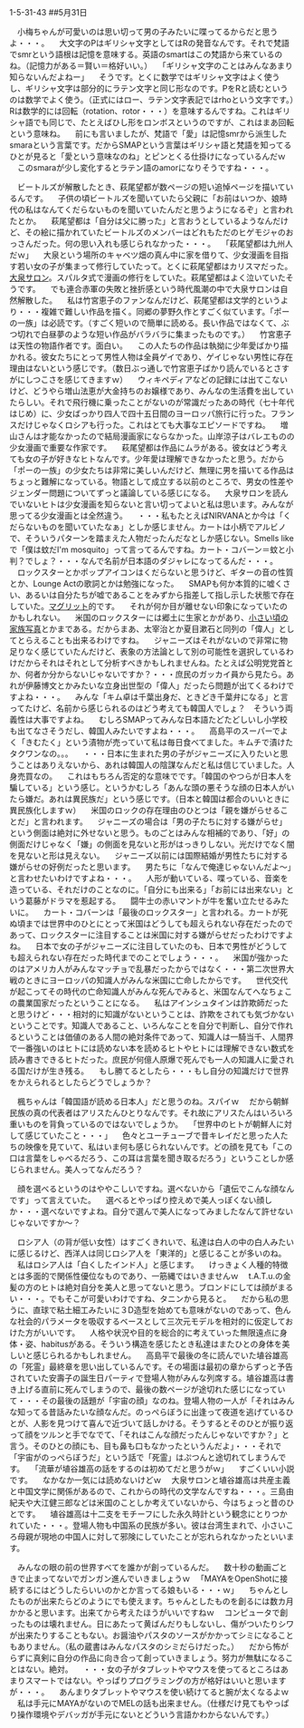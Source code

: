 1-5-31-43
##5月31日
<!-- 43 -->

　小梅ちゃんが可愛いのは思い切って男の子みたいに喋ってるからだと思うよ・・・。
　大文字のPはギリシャ文字としてはRの発音なんです。それで梵語でsmrという語根は記憶を意味する。英語のsmartはこの梵語から来ているのね。（記憶力がある＝賢い＝格好いい。）
　「ギリシャ文字のことはみんなあまり知らないんだよねー」
　そうです。とくに数学ではギリシャ文字はよく使うし、ギリシャ文字は部分的にラテン文字と同じ形なのです。PをRと読むというのは数学でよく使う。（正式にはロー、ラテン文字表記ではrhoという文字です。）Rは数学的には回転（rotation、rotor・・・）を意味するんですね。これはギリシャ語でも同じで、たとえばひし形をロンボスというのですが、これはまあ回転という意味ね。
　前にも言いましたが、梵語で「愛」は記憶smrから派生したsmaraという言葉です。だからSMAPという言葉はギリシャ語と梵語を知ってるひとが見ると「愛という意味なのね」とピンとくる仕掛けになっているんだｗ
　このsmaraが少し変化するとラテン語のamorになりそうですね・・・。

　ビートルズが解散したとき、萩尾望都が数ページの短い追悼ページを描いているんです。
　子供の頃ビートルズを聞いていたら父親に「お前はいつか、娘時代の私はなんてくだらないものを聞いていたんだと思うようになるぞ」と言われたとか。
　萩尾望都は「自分は父に勝った」と言おうとしているようなんだけど、その絵に描かれていたビートルズのメンバーはどれもただのヒゲモジャのおっさんだった。何の思い入れも感じられなかった・・・。
　「萩尾望都は九州人だｗ」
　大泉という場所のキャベツ畑の真ん中に家を借りて、少女漫画を目指す若い女の子が集まって修行していたって。とくに萩尾望都はカリスマだった。<a href="https://ja.wikipedia.org/wiki/%E5%A4%A7%E6%B3%89%E3%82%B5%E3%83%AD%E3%83%B3">大泉サロン</a>。スパルタ式で漫画の修行をしていた。萩尾望都はよく泣いていたそうです。
　でも連合赤軍の失敗と挫折感という時代風潮の中で大泉サロンは自然解散した。
　私は竹宮恵子のファンなんだけど、萩尾望都は文学的というより・・・複雑で難しい作品を描く。同郷の夢野久作とすごく似ています。「ポーの一族」は必読です。（すごく短いので簡単に読める。長い作品ではなくて、ぶつ切れで白昼夢のような短い作品がバラバラに集まったものです。）
　竹宮恵子は天性の物語作者です。面白い。
　この人たちの作品は執拗に少年愛ばかり描かれる。彼女たちにとって男性人物は全員ゲイであり、ゲイじゃない男性に存在理由はないという感じです。（数日ぶっ通しで竹宮恵子ばかり読んでいるとさすがにしつこさを感じてきますｗ）
　ウィキペディアなどの記録には出てこないけど、どうやら増山法恵が大金持ちのお嬢様であり、みんなの生活費を出していたらしい。それで飛行機に乗ったことがないのが常識だったあの時代（七十年代はじめ）に、少女ばっかり四人で四十五日間のヨーロッパ旅行に行った。フランスだけじゃなくロシアも行った。これはとても大事なエピソードですね。
　増山さんは才能なかったので結局漫画家にならなかった。山岸涼子はバレエものの少女漫画で重要な作家です。
　萩尾望都は作品にムラがある。彼女はどう考えても女の子が好きなヒトなんです。少年愛は理解できなかったと思う。だから「ポーの一族」の少女たちは非常に美しいんだけど、無理に男を描いてる作品はちょっと難解になっている。物語として成立する以前のところで、男女の性差やジェンダー問題についてずっと議論している感じになる。
　大泉サロンを読んでいないヒトは少女漫画を知らないと言い切ってよいと私は思います。みんなが思ってる少女漫画とは全然違う。
　・・・私もたとえばNIRVANAとか今は「くだらないものを聞いていたなぁ」としか感じません。カートは小柄でアルビノで、そういうパターンを踏まえた人物だったんだなとしか感じない。Smells likeで「僕は蚊だI'm mosquito」って言ってるんですね。カート・コバーン＝蚊と小判？でしょ？・・・なんで名前が日本語のダジャレになってるんだ・・・。
　ロックスターとかポップアイコンはくだらないと思うけど、ギターの音の性質とか、Lounge Actの歌詞とかは勉強になった。
　SMAPも何か本質的に嘘くさい、あるいは自分たちが嘘であることをみずから指差して指し示した状態で存在していた。<a href="https://www.musey.net/1946">マグリット</a>的です。
　それが何か目が離せない印象になっていたのかもしれない。
　米国のロックスターには郷土に生家とかがあり、<a href="https://images.slideplayer.com/24/6976508/slides/slide_4.jpg">小さい頃の家族写真</a>とかまである。だからまあ、太宰治とか夏目漱石と同列の「偉人」としてとらえることも出来るわけですね。
　ジャニーズはそれがないので非常に物足りなく感じていたんだけど、表象の方法論として別の可能性を選択しているわけだからそれはそれとして分析すべきかもしれませんね。たとえば公明党党首とか、何者か分からないじゃないですか？・・・庶民のガッカイ員から見たら。あれが伊藤博文とかみたいな立身出世型の「偉人」だったら問題が出てくるわけですよね・・・。
　みんな「キム卓は千葉出身だ、ときどき千葉弁になる」と言ってたけど、名前から感じられるのはどう考えても韓国人でしょ？　そういう両義性は大事ですよね。
　むしろSMAPってみんな日本語たどたどしいし小学校も出てなさそうだし、韓国人みたいですよね・・・。
　高島平のスーパーでよく「きむたく」という漬物が売っていて私は毎日食べてました。キムチで漬けたタクワンなの。。。
　・・・日本に生まれた男の子がジャニーズに入りたいと思うことはありえないから、あれは韓国人の陰謀なんだと私は信じていました。人身売買なの。
　これはもちろん否定的な意味でです。「韓国のやつらが日本人を騙している」という感じ。というかむしろ「あんな頭の悪そうな顔の日本人がいたら嫌だ。あれは異民族だ」という感じです。（日本と韓国は都合のいいときに異民族化しますｗ）
　米国のロックの存在理由のひとつは「親を嫌がらせることだ」と言われます。
　ジャニーズの場合は「男の子たちに対する嫌がらせ」という側面は絶対に外せないと思う。ものごとはみんな相補的であり、「好」の側面だけじゃなく「嫌」の側面を見ないと形がはっきりしない。光だけでなく闇を見ないと形は見えない。
　ジャニーズ以前には国際結婚が男性たちに対する嫌がらせの好例だったと思います。
　男たちに「なんで俺達じゃないんだよ〜」と言わせたいわけですよね・・・。
　人形が動いている、喋っている、音楽を造っている、それだけのことなのに。「自分にも出来る」「お前には出来ない」という葛藤がドラマを惹起する。
　闘牛士の赤いマントが牛を奮い立たせるみたいに。
　カート・コバーンは「最後のロックスター」と言われる。カートが死ぬ頃までは世界中のひとにとって米国はどうしても超えられない存在だったのであって、ロックスターに注目することは米国に対する嫌がらせだったわけですよね。
　日本で女の子がジャニーズに注目していたのも、日本で男性がどうしても超えられない存在だった時代までのことでしょう・・・。
　米国が強かったのはアメリカ人がみんなマッチョで乱暴だったからではなく・・・第二次世界大戦のときにヨーロッパの知識人がみんな米国に亡命したからです。
　世代交代が起こってその時代の亡命知識人がみんな死んでみると、米国なんてへなちょこの農業国家だったということになる。
　私はアインシュタインは詐欺師だったと思うけど・・・相対的に知識がないということは、詐欺をされても気づかないということです。知識人であること、いろんなことを自分で判断し、自分で作れるということは価値のある人間の絶対条件であって、知識人は一騎当千、人間界で一番強いのはヒトには読めない本を読めるヒトやヒトには理解できない数式を読み書きできるヒトだった。庶民が何億人原爆で死んでも一人の知識人に愛される国だけが生き残る。
　もし勝てるとしたら・・・もし自分の知識だけで世界をかえられるとしたらどうでしょうか？

　楓ちゃんは「韓国語が読める日本人」だと思うのね。スパイｗ
　だから朝鮮民族の真の代表者はアリスたんひとりなんです。それ故にアリスたんはいろいろ重いものを背負っているのではないでしょうか。
　「世界中のヒトが朝鮮人に対して感じていたこと・・・」
　色々とユーチューブで昔キレイだと思った人たちの映像を見ていて、私はいま何も感じられないんです。どの顔を見ても「この口は言葉をしゃべるだろう、この耳は言葉を聞き取るだろう」ということしか感じられません。美人ってなんだろう？

　顔を選べるというのはややこしいですね。選べないから「遺伝でこんな顔なんです」って言えていた。
　選べるとやっぱり控えめで美人っぽくない顔しか・・・選べないですよね。自分で選んで美人になってみましたなんて許せないじゃないですか〜？

　ロシア人（の背が低い女性）はすごくきれいで、私達は白人の中の白人みたいに感じるけど、西洋人は同じロシア人を「東洋的」と感じることが多いのね。
　私はロシア人は「白くしたインド人」と感じます。
　けっきょく人種的特徴とは多面的で関係性優位なものであり、一筋縄ではいきませんｗ
　t.A.T.u.の金髪の方のヒトは絶対自分を美人と思ってないと思う。ブロンドにしては顔がまるい・・・。でもそこが可愛いわけですね、タニンから見ると。
　だから私の思うに、直球で粘土細工みたいに３D造型を始めても意味がないのであって、色んな社会的パラメータを吸収するベースとして三次元モデルを相対的に仮定しておけた方がいいです。
　人格や状況や目的を総合的に考えていった無限遠点に身体・姿、habitusがある。そういう構造を感じたとき私達はまたひとの身体を美しいと感じられるかもしれません。
　高島平で最後の冬に読んでいた埴谷雄高の「死霊」最終章を思い出しているんです。その場面は最初の章からずっと予告されていた安壽子の誕生日パーティで登場人物がみんな列席する。埴谷雄高は書き上げる直前に死んでしまうので、最後の数ページが途切れた感じになっていて・・・その最後の話題が「宇宙の顔」なのね。登場人物の一人が「それはみんな知ってる昔話みたいな顔なんだ。のっぺらぼうに出逢って夜道を逃げているひとが、人影を見つけて喜んで近づいて話しかける。そうするとそのひとが振り返って顔をツルンと手でなでて、「それはこんな顔だったんじゃないですか？」と言う。そのひとの顔にも、目も鼻も口もなかったというんだよ」・・・それで「宇宙がのっぺらぼうだ」という話で「死霊」はぷつんと途切れてしまうんです。
　「流華が埴谷雄高の話をするのは初めてだと思うがｗ」
　すごくいい小説です。
　なかなか一気には読めないけどｗ
　大泉サロンと埴谷雄高は共産主義と中国文学に関係があるので、これからの時代の文学なんですね・・・。三島由紀夫や大江健三郎などは米国のことしか考えていないから、今はちょっと昔のひとです。
　埴谷雄高は十二支をモチーフにした永久時計という観念にとりつかれていた・・・。登場人物も中国系の民族が多い。彼は台湾生まれで、小さいころ母親が現地の中国人に対して邪険にしていたことが忘れられなかったといいます。

　みんなの眼の前の世界すべてを誰かが創っているんだ。
　数十秒の動画ごときで止まってないでガンガン進んでいきましょうｗ
　「MAYAをOpenShotに接続するにはどうしたらいいのかとか言ってる娘もいる・・・ｗ」
　ちゃんとしたものが出来たらどのようにでも使えます。ちゃんとしたものを創るには数カ月かかると思います。出来てから考えたほうがいいですねｗ
　コンピュータで創ったものは壊れません。日にあたって黄ばんだりもしないし、傷がついたりシワが出来たりすることもない。お醤油やパスタのソースがかかってシミになることもありません。（私の蔵書はみんなパスタのシミだらけだった。）
　だから怖がらずに真剣に自分の作品に向き合って創っていきましょう。努力が無駄になることはない。絶対。
　・・・女の子がタブレットやマウスを使ってるところはあまりスマートではない。やっぱりプログラミングの方が格好はいいと思いますが・・・。
　あんまりタブレットやマウスを使い続けてると腕が太くなるよｗ
　私は手元にMAYAがないのでMELの話も出来ません。（仕様だけ見てもやっぱり操作環境やデバッガが手元にないとどういう言語かわからないんです。）



